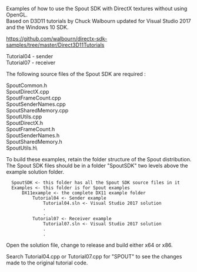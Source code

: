 Examples of how to use the Spout SDK with DirectX textures without using OpenGL.\
Based on D3D11 tutorials by Chuck Walbourn updated for Visual Studio 2017 and the Windows 10 SDK.

 https://github.com/walbourn/directx-sdk-samples/tree/master/Direct3D11Tutorials

Tutorial04 - sender\
Tutorial07 - receiver

The following source files of the Spout SDK are required :

SpoutCommon.h\
SpoutDirectX.cpp\
SpoutFrameCount.cpp\
SpoutSenderNames.cpp\
SpoutSharedMemory.cpp\
SpoutUtils.cpp\
SpoutDirectX.h\
SpoutFrameCount.h\
SpoutSenderNames.h\
SpoutSharedMemory.h\
SpoutUtils.h\

To build these examples, retain the folder structure of the Spout distribution.\
The Spout SDK files should be in a folder "SpoutSDK" two levels above the example solution folder.

      SpoutSDK <- this folder has all the Spout SDK source files in it 
	  Examples <- this folder is for Spout examples
	      DX11example <- the complete DX11 example folder
		      Tutorial04 <- Sender example
		          Tutorial04.sln <- Visual Studio 2017 solution
				  .
				  . 
		      Tutorial07 <- Receiver example
		          Tutorial07.sln <- Visual Studio 2017 solution
				  .
				  .

Open the solution file, change to release and build either x64 or x86.

Search Tutorial04.cpp or Tutorial07.cpp for "SPOUT" to see the changes made to the original tutorial code.


 
 
